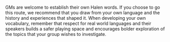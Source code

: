 GMs are welcome to establish their own Halen words. If you choose to go this route, we recommend that you draw from your own language and the history and experiences that shaped it. When developing your own vocabulary, remember that respect for real world languages and their speakers builds a safer playing space and encourages bolder exploration of the topics that your group wishes to investigate.